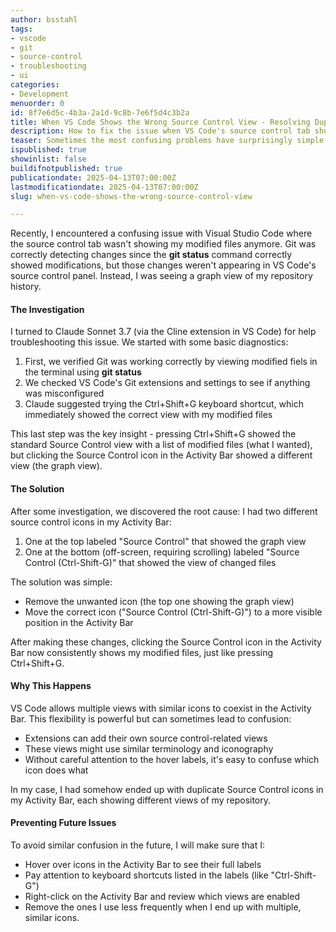 ```yaml
---
author: bsstahl
tags:
- vscode
- git
- source-control
- troubleshooting
- ui
categories:
- Development
menuorder: 0
id: 8f7e6d5c-4b3a-2a1d-9c8b-7e6f5d4c3b2a
title: When VS Code Shows the Wrong Source Control View - Resolving Duplicate Icons
description: How to fix the issue when VS Code's source control tab shows a graph view instead of modified files
teaser: Sometimes the most confusing problems have surprisingly simple solutions - discover how duplicate icons in the VS Code Activity Bar can cause your source control view to behave unexpectedly.
ispublished: true
showinlist: false
buildifnotpublished: true
publicationdate: 2025-04-13T07:00:00Z
lastmodificationdate: 2025-04-13T07:00:00Z
slug: when-vs-code-shows-the-wrong-source-control-view

---
```

Recently, I encountered a confusing issue with Visual Studio Code where the source control tab wasn't showing my modified files anymore. Git was correctly detecting changes since the **git status** command correctly showed modifications, but those changes weren't appearing in VS Code's source control panel. Instead, I was seeing a graph view of my repository history.

#### The Investigation

I turned to Claude Sonnet 3.7 (via the Cline extension in VS Code) for help troubleshooting this issue. We started with some basic diagnostics:

1. First, we verified Git was working correctly by viewing modified fiels in the terminal using **git status**
2. We checked VS Code's Git extensions and settings to see if anything was misconfigured
3. Claude suggested trying the Ctrl+Shift+G keyboard shortcut, which immediately showed the correct view with my modified files

This last step was the key insight - pressing Ctrl+Shift+G showed the standard Source Control view with a list of modified files (what I wanted), but clicking the Source Control icon in the Activity Bar showed a different view (the graph view).

#### The Solution

After some investigation, we discovered the root cause: I had two different source control icons in my Activity Bar:

1. One at the top labeled "Source Control" that showed the graph view
2. One at the bottom (off-screen, requiring scrolling) labeled "Source Control (Ctrl-Shift-G)" that showed the view of changed files

The solution was simple:

* Remove the unwanted icon (the top one showing the graph view)
* Move the correct icon ("Source Control (Ctrl-Shift-G)") to a more visible position in the Activity Bar

After making these changes, clicking the Source Control icon in the Activity Bar now consistently shows my modified files, just like pressing Ctrl+Shift+G.

#### Why This Happens

VS Code allows multiple views with similar icons to coexist in the Activity Bar. This flexibility is powerful but can sometimes lead to confusion:

* Extensions can add their own source control-related views
* These views might use similar terminology and iconography
* Without careful attention to the hover labels, it's easy to confuse which icon does what

In my case, I had somehow ended up with duplicate Source Control icons in my Activity Bar, each showing different views of my repository.

#### Preventing Future Issues

To avoid similar confusion in the future, I will make sure that I:

* Hover over icons in the Activity Bar to see their full labels
* Pay attention to keyboard shortcuts listed in the labels (like "Ctrl-Shift-G")
* Right-click on the Activity Bar and review which views are enabled
* Remove the ones I use less frequently when I end up with multiple, similar icons.
